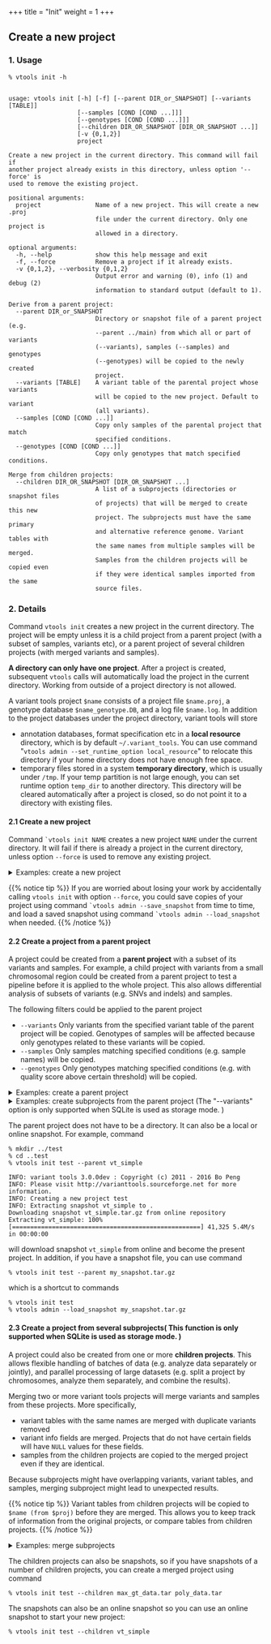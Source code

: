 +++
title = "Init"
weight = 1
+++

## Create a new project 

### 1. Usage

    % vtools init -h
    

    usage: vtools init [-h] [-f] [--parent DIR_or_SNAPSHOT] [--variants [TABLE]]
                       [--samples [COND [COND ...]]]
                       [--genotypes [COND [COND ...]]]
                       [--children DIR_OR_SNAPSHOT [DIR_OR_SNAPSHOT ...]]
                       [-v {0,1,2}]
                       project
    
    Create a new project in the current directory. This command will fail if
    another project already exists in this directory, unless option '--force' is
    used to remove the existing project.
    
    positional arguments:
      project               Name of a new project. This will create a new .proj
                            file under the current directory. Only one project is
                            allowed in a directory.
    
    optional arguments:
      -h, --help            show this help message and exit
      -f, --force           Remove a project if it already exists.
      -v {0,1,2}, --verbosity {0,1,2}
                            Output error and warning (0), info (1) and debug (2)
                            information to standard output (default to 1).
    
    Derive from a parent project:
      --parent DIR_or_SNAPSHOT
                            Directory or snapshot file of a parent project (e.g.
                            --parent ../main) from which all or part of variants
                            (--variants), samples (--samples) and genotypes
                            (--genotypes) will be copied to the newly created
                            project.
      --variants [TABLE]    A variant table of the parental project whose variants
                            will be copied to the new project. Default to variant
                            (all variants).
      --samples [COND [COND ...]]
                            Copy only samples of the parental project that match
                            specified conditions.
      --genotypes [COND [COND ...]]
                            Copy only genotypes that match specified conditions.
    
    Merge from children projects:
      --children DIR_OR_SNAPSHOT [DIR_OR_SNAPSHOT ...]
                            A list of a subprojects (directories or snapshot files
                            of projects) that will be merged to create this new
                            project. The subprojects must have the same primary
                            and alternative reference genome. Variant tables with
                            the same names from multiple samples will be merged.
                            Samples from the children projects will be copied even
                            if they were identical samples imported from the same
                            source files.


### 2. Details

Command `vtools init` creates a new project in the current directory. The project will be empty unless it is a child project from a parent project (with a subset of samples, variants etc), or a parent project of several children projects (with merged variants and samples). 

**A directory can only have one project**. After a project is created, subsequent `vtools` calls will automatically load the project in the current directory. Working from outside of a project directory is not allowed. 

A variant tools project `$name` consists of a project file `$name.proj`, a genotype database `$name_genotype.DB`, and a log file `$name.log`. In addition to the project databases under the project directory, variant tools will store 

*   annotation databases, format specification etc in a **local resource** directory, which is by default `~/.variant_tools`. You can use command "`vtools admin --set_runtime_option local_resource`" to relocate this directory if your home directory does not have enough free space. 
*   temporary files stored in a system **temporary directory**, which is usually under `/tmp`. If your temp partition is not large enough, you can set runtime option `temp_dir` to another directory. This directory will be cleared automatically after a project is closed, so do not point it to a directory with existing files. 



#### 2.1 Create a new project

Command `` `vtools init NAME `` creates a new project `NAME` under the current directory. It will fail if there is already a project in the current directory, unless option `--force` is used to remove any existing project. 

<details><summary> Examples: create a new project</summary> The following commands create a directory `myproj` and create a variant tools project in this directory: 

    % mkdir myproj
    % cd myproj
    % vtools init myproj
    
    INFO: variant tools 3.0.0dev : Copyright (c) 2011 - 2016 Bo Peng
    INFO: Please visit http://varianttools.sourceforge.net for more information.
    INFO: Creating a new project myproj
    

If you attempt to create another project in the same directory, command `` `vtools init `` will fail with an error message: 

    % vtools init myproj
    
    ERROR: A project can only be created in a directory without another project.

Using the `--force` option will remove the existing project and create a new one: 

    % vtools init test --force
    
    INFO: variant tools 3.0.0dev : Copyright (c) 2011 - 2016 Bo Peng
    INFO: Please visit http://varianttools.sourceforge.net for more information.
    INFO: Creating a new project test
    
</details>


{{% notice tip %}}
If you are worried about losing your work by accidentally calling `vtools init` with option `--force`, you could save copies of your project using command `` `vtools admin --save_snapshot `` from time to time, and load a saved snapshot using command `` `vtools admin --load_snapshot `` when needed.
{{% /notice %}}



#### 2.2 Create a project from a parent project

A project could be created from a **parent project** with a subset of its variants and samples. For example, a child project with variants from a small chromosomal region could be created from a parent project to test a pipeline before it is applied to the whole project. This also allows differential analysis of subsets of variants (e.g. SNVs and indels) and samples. 

The following filters could be applied to the parent project 

*   `--variants` Only variants from the specified variant table of the parent project will be copied. Genotypes of samples will be affected because only genotypes related to these variants will be copied. 
*   `--samples` Only samples matching specified conditions (e.g. sample names) will be copied. 
*   `--genotypes` Only genotypes matching specified conditions (e.g. with quality score above certain threshold) will be copied. 

<details><summary> Examples: create a parent project</summary> Let us start from a snapshot project `quickStartGuide`: 

    % vtools admin --load_snapshot vt_quickStartGuide_v3
    
    Downloading snapshot vt_quickStartGuide_v3.tar.gz from online repository
    Extracting vt_quickStartGuide_v3: 100% [===================================] 148,585 20.1M/s in 00:00:00
    INFO: Snapshot vt_quickStartGuide_v3 has been loaded

    
This project has variants from two samples and a single master variant table with 4,858 variants: 

    % vtools show samples

    sample_name filename    HDF5
    HG00096     HG00096.vcf tmp_1_1_genotypes.h5
    HG00479     HG00479.vcf tmp_2_2_genotypes.h5
    
    % vtools show tables
    
    table      #variants    date message
    variant       10,036    May21 Master variant table 
    
Variants from the HG00096 and HG00479 samples could be selected to separate variant tables using commands 

    % vtools select variant --samples 'sample_name=="HG00096"' -t HG00096
                                 
    INFO: 324 variants selected.
    
    % vtools select variant --samples 'sample_name=="HG00479"' -t HG00479
    
    INFO: 317 variants selected.

The project now has three variant tables 

    % vtools show tables
    
    table      #variants     date message
    HG00096                       324    May21
    HG00479                       317    May21
    variant                    10,036    May21 Master variant table
    

</details>

<details><summary> Examples: create subprojects from the parent project (The "--variants" option is only supported when SQLite is used as storage mode. )</summary> You can create a subproject with variants from the CEU: 


    % mkdir myproj
    % cd myproj
    % vtools admin --load_snapshot vt_quickStartGuide
    % vtools select variant --samples 'sample_name == "CEU"' -t CEU 'Variants from CEU population'
    % vtools select variant --samples 'sample_name == "JPT"' -t JPT 'Variants from JPT population'
    % mkdir ../CEU
    % cd ../CEU
    % vtools init CEU --parent ../myproj --variants CEU
    
    INFO: variant tools 3.0.0dev : Copyright (c) 2011 - 2016 Bo Peng
    INFO: Please visit http://varianttools.sourceforge.net for more information.
    INFO: Creating a new project CEU
    Copying variant tables ../myproj/test.proj: 100% [============================] 6 251.6/s in 00:00:00
    Copying samples: 100% [=======================================================] 2 211.4/s in 00:00:00
    INFO: 3489 variants and 2 samples are copied
    

The new project has a master variant table with 3,489 variants: 



    % vtools show tables
    
    table      #variants     date message
    CEU            3,489    May14 Variants from CEU population
    JPT            1,531    May14 Variants from JPT population
    variant        3,489
    

and two samples (with subsets of variants): 



    % vtools show genotypes
    
    sample_name	filename	num_genotypes	sample_genotype_fields
    CEU	CEU.exon.2010_03.sites.vcf.gz	3489	
    JPT	JPT.exon.2010_03.sites.vcf.gz	1531
    

You can create another project with variants in the JPT population, and only the JPT sample: 



    % mkdir ../JPT
    % cd ../JPT
    % vtools init JPT  --parent ../myproj --variants JPT --samples 'sample_name == "JPT"'
    
    INFO: variant tools 3.0.0dev : Copyright (c) 2011 - 2016 Bo Peng
    INFO: Please visit http://varianttools.sourceforge.net for more information.
    INFO: Creating a new project JPT
    Copying variant tables ../myproj/test.proj: 100% [==================================] 6 214.4/s in 00:00:00
    Copying samples: 100% [=============================================================] 1 111.3/s in 00:00:00
    INFO: 4858 variants and 1 samples are copied
    

The new JPT project has a master variant table with 2,900 variants, 

    % vtools show tables
    
    table      #variants     date message
    CEU            1,531    May14 Variants from CEU population
    JPT            2,900    May14 Variants from JPT population
    variant        2,900    
    

and a single sample JPT: 



    % vtools show samples
    
    sample_name	filename
    JPT        	JPT.exon...3.sites.vcf.gz




if you use `–-samples` (or `–-genotypes`) options without `–-variants` option to create a subproject, all of the variant tables in the parent project will be copied into your subproject, and the specified samples or genotypes will be copied to your subproject. 

</details>

The parent project does not have to be a directory. It can also be a local or online snapshot. For example, command 


    % mkdir ../test
    % cd ..test
    % vtools init test --parent vt_simple
    
    INFO: variant tools 3.0.0dev : Copyright (c) 2011 - 2016 Bo Peng
    INFO: Please visit http://varianttools.sourceforge.net for more information.
    INFO: Creating a new project test
    INFO: Extracting snapshot vt_simple to .
    Downloading snapshot vt_simple.tar.gz from online repository
    Extracting vt_simple: 100% [====================================================] 41,325 5.4M/s in 00:00:00
    

will download snapshot `vt_simple` from online and become the present project. In addition, if you have a snapshot file, you can use command 



    % vtools init test --parent my_snapshot.tar.gz
    

which is a shortcut to commands 



    % vtools init test 
    % vtools admin --load_snapshot my_snapshot.tar.gz
    



#### 2.3 Create a project from several subprojects( This function is only supported when SQLite is used as storage mode. )

A project could also be created from one or more **children projects**. This allows flexible handling of batches of data (e.g. analyze data separately or jointly), and parallel processing of large datasets (e.g. split a project by chromosomes, analyze them separately, and combine the results). 

Merging two or more variant tools projects will merge variants and samples from these projects. More specifically, 

*   variant tables with the same names are merged with duplicate variants removed 
*   variant info fields are merged. Projects that do not have certain fields will have `NULL` values for these fields. 
*   samples from the children projects are copied to the merged project even if they are identical. 

Because subprojects might have overlapping variants, variant tables, and samples, merging subproject might lead to unexpected results. 



{{% notice tip %}}
Variant tables from children projects will be copied to `$name (from $proj)` before they are merged. This allows you to keep track of information from the original projects, or compare tables from children projects.
{{% /notice %}}

<details><summary> Examples: merge subprojects</summary> Continue from the previous example, if we just merge the CEU and JPT projects we created, 

    % mkdir ../merged
    % cd ../merged
    % vtools init merged --children ../CEU ../JPT 
    
    INFO: variant tools 3.0.0dev : Copyright (c) 2011 - 2016 Bo Peng
    INFO: Please visit http://varianttools.sourceforge.net for more information.
    INFO: Creating a new project merged
    Loading ../CEU/CEU (1/2): 0 0.0/s in 00:00:00                                                              
    Loading ../JPT/JPT (2/2): 0 0.0/s in 00:00:00                                                              
    Merging all projects: 100% [========================================================] 22 21.9/s in 00:00:01

    

we will see that variants from these two projects are corrected merged 



    % vtools show tables
    
    table                 #variants     date message
    CEU                       3,489    May14 Variants from CEU population (merged)
    CEU (from CEU)            3,489    May14 Variants from CEU population (from CEU)
    CEU (from JPT)            1,531    May14 Variants from CEU population (from JPT)
    JPT                       2,900    May14 Variants from JPT population (merged)
    JPT (from CEU)            1,531    May14 Variants from JPT population (from CEU)
    JPT (from JPT)            2,900    May14 Variants from JPT population (from JPT)
    variant                   4,858    May14  (merged)
    variant (from CEU)        3,489           (from CEU)
    variant (from JPT)        1,369           (from JPT)        
    

but we have three samples with different number of variants 

    % vtools show genotypes
    
    sample_name	filename                 	num_genotypes	sample_genotype_fields
    CEU        	CEU.exon...3.sites.vcf.gz	3489         	
    JPT        	JPT.exon...3.sites.vcf.gz	1531         	
    JPT        	JPT.exon...3.sites.vcf.gz	2900   
    

Because the latter two samples have the same name, it is even difficult to remove one of them using command `vtools remove samples`. If you have to merge samples with the same names from different projects, it is recommended that you use command `vtools admin --rename_samples` to change names of samples before merging, and remove duplicated samples afterwards. 



If you have a large number of samples from different sources, it is a good idea to create subprojects for groups of samples. Merging subprojects will be faster than reading from source files again. However, due to the overhead of re-mapping all variants, pre-processing each sample by creating its own project usually does not help much. 

</details>

The children projects can also be snapshots, so if you have snapshots of a number of children projects, you can create a merged project using command 



    % vtools init test --children max_gt_data.tar poly_data.tar
    

The snapshots can also be an online snapshot so you can use an online snapshot to start your new project: 



    % vtools init test --children vt_simple